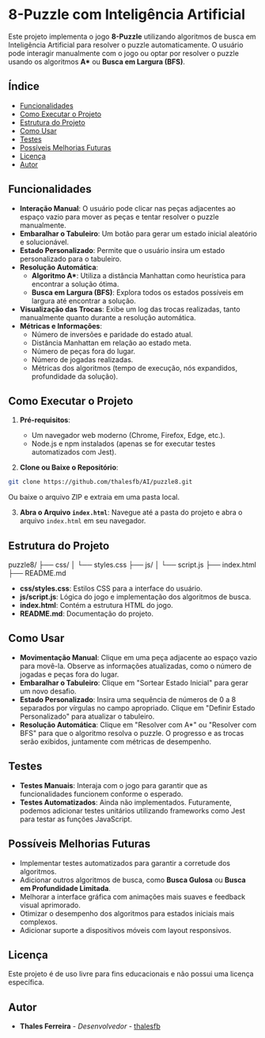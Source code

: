 # 8-Puzzle com Inteligência Artificial

Este projeto implementa o jogo **8-Puzzle** utilizando algoritmos de busca em Inteligência Artificial para resolver o puzzle automaticamente. O usuário pode interagir manualmente com o jogo ou optar por resolver o puzzle usando os algoritmos **A\*** ou **Busca em Largura (BFS)**.

## Índice

- [Funcionalidades](#funcionalidades)
- [Como Executar o Projeto](#como-executar-o-projeto)
- [Estrutura do Projeto](#estrutura-do-projeto)
- [Como Usar](#como-usar)
- [Testes](#testes)
- [Possíveis Melhorias Futuras](#possíveis-melhorias-futuras)
- [Licença](#licença)
- [Autor](#autor)

## Funcionalidades

- **Interação Manual**: O usuário pode clicar nas peças adjacentes ao espaço vazio para mover as peças e tentar resolver o puzzle manualmente.
- **Embaralhar o Tabuleiro**: Um botão para gerar um estado inicial aleatório e solucionável.
- **Estado Personalizado**: Permite que o usuário insira um estado personalizado para o tabuleiro.
- **Resolução Automática**:
  - **Algoritmo A\***: Utiliza a distância Manhattan como heurística para encontrar a solução ótima.
  - **Busca em Largura (BFS)**: Explora todos os estados possíveis em largura até encontrar a solução.
- **Visualização das Trocas**: Exibe um log das trocas realizadas, tanto manualmente quanto durante a resolução automática.
- **Métricas e Informações**:
  - Número de inversões e paridade do estado atual.
  - Distância Manhattan em relação ao estado meta.
  - Número de peças fora do lugar.
  - Número de jogadas realizadas.
  - Métricas dos algoritmos (tempo de execução, nós expandidos, profundidade da solução).

## Como Executar o Projeto

1. **Pré-requisitos**:
   - Um navegador web moderno (Chrome, Firefox, Edge, etc.).
   - Node.js e npm instalados (apenas se for executar testes automatizados com Jest).

2. **Clone ou Baixe o Repositório**:
```bash
git clone https://github.com/thalesfb/AI/puzzle8.git
```
Ou baixe o arquivo ZIP e extraia em uma pasta local.

3. **Abra o Arquivo `index.html`**: Navegue até a pasta do projeto e abra o arquivo `index.html` em seu navegador.

## Estrutura do Projeto

puzzle8/
├── css/
│ └── styles.css
├── js/ 
│ └── script.js
├── index.html
├── README.md

- **css/styles.css**: Estilos CSS para a interface do usuário.
- **js/script.js**: Lógica do jogo e implementação dos algoritmos de busca.
- **index.html**: Contém a estrutura HTML do jogo.
- **README.md**: Documentação do projeto.

## Como Usar

- **Movimentação Manual**:
Clique em uma peça adjacente ao espaço vazio para movê-la.
Observe as informações atualizadas, como o número de jogadas e peças fora do lugar.
- **Embaralhar o Tabuleiro**:
Clique em "Sortear Estado Inicial" para gerar um novo desafio.
- **Estado Personalizado**:
Insira uma sequência de números de 0 a 8 separados por vírgulas no campo apropriado.
Clique em "Definir Estado Personalizado" para atualizar o tabuleiro.
- **Resolução Automática**:
Clique em "Resolver com A*" ou "Resolver com BFS" para que o algoritmo resolva o puzzle.
O progresso e as trocas serão exibidos, juntamente com métricas de desempenho.

## **Testes**

- **Testes Manuais**: Interaja com o jogo para garantir que as funcionalidades funcionem conforme o esperado.
- **Testes Automatizados**: Ainda não implementados. Futuramente, podemos adicionar testes unitários utilizando frameworks como Jest para testar as funções JavaScript.

## **Possíveis Melhorias Futuras**

- Implementar testes automatizados para garantir a corretude dos algoritmos.
- Adicionar outros algoritmos de busca, como **Busca Gulosa** ou **Busca em Profundidade Limitada**.
- Melhorar a interface gráfica com animações mais suaves e feedback visual aprimorado.
- Otimizar o desempenho dos algoritmos para estados iniciais mais complexos.
- Adicionar suporte a dispositivos móveis com layout responsivos.

## **Licença**

Este projeto é de uso livre para fins educacionais e não possui uma licença específica.

## **Autor**

- **Thales Ferreira** - *Desenvolvedor* - [thalesfb](https://github.com/thalesfb)

